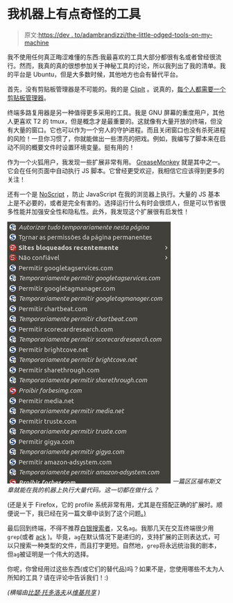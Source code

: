 # 我机器上有点奇怪的工具

> 原文:[https://dev . to/adambrandizzi/the-little-odged-tools-on-my-machine](https://dev.to/adambrandizzi/the-slightly-weird-tools-on-my-machine)

我不使用任何真正晦涩难懂的东西:我最喜欢的工具大部分都很有名或者曾经很流行。然而，我真的真的很想参加关于神秘工具的讨论，所以我列出了我的清单。我的平台是 Ubuntu，但是大多数时候，其他地方也会有替代平台。

首先，没有剪贴板管理器是不可能的。我的是 [ClipIt](https://github.com/CristianHenzel/ClipIt) 。说真的，[每个人都需要一个剪贴板管理器](https://blog.codinghorror.com/reinventing-the-clipboard/)。

终端多路复用器是另一种值得更多采用的工具。我是 GNU 屏幕的重度用户，其他人更喜欢 T2 的 tmux，但是概念才是最重要的。这就像有大量开放的终端，但没有大量的窗口。它也可以作为一个穷人的守护进程。而且关闭窗口也没有杀死进程的风险！一旦你习惯了，你就能做出一些漂亮的把戏。例如，我编写了脚本来在启动不同的概要文件时设置环境变量。挺有用的！

作为一个火狐用户，我发现一些扩展非常有用。 [GreaseMonkey](http://www.greasespot.net/) 就是其中之一。它会在任何页面中自动执行 JS 脚本。它曾经更受欢迎，我相信它应该得到更多的关注！

还有一个是 [NoScript](http://noscript.net/) ，防止 JavaScript 在我的浏览器上执行。大量的 JS 基本上是不必要的，或者是完全有害的。选择运行什么有时会很烦人，但是可以节省很多性能并加强安全性和隐私性。此外，我发现这个扩展很有启发性！

[![Apparently, a lot of companies have to run code on my computer to display the news.](img/a69b012c0c71ca11d4139d4e0840174c.png)](https://res.cloudinary.com/practicaldev/image/fetch/s--oxcs5NP8--/c_limit%2Cf_auto%2Cfl_progressive%2Cq_auto%2Cw_880/http://i.imgur.com/GyAt0HA.png) 
*一篇区区福布斯文章就能在我的机器上执行大量代码。这一切都在做什么？*

(还是关于 Firefox，它的 profile 系统非常有用，尤其是在搭配正确的扩展时。顺便说一下，我已经在另一篇文章中谈到了这个问题[。)](https://medium.com/@adambrandizzi/using-multiple-firefox-profiles-70fb22614b3#.yzqcdq1wx)

最后回到终端，不得不推荐[白银搜索者](http://geoff.greer.fm/ag/)，又名`ag`。我那几天在交互终端很少用`grep`(或者 [ack](https://beyondgrep.com/) )。毕竟，`ag`在默认情况下是递归的，支持扩展的正则表达式，可以只搜索一种类型的文件，而且打字更短。自然地，`grep`将永远统治我的剧本，但`ag`被证明是一个伟大的选择。

你呢，你曾经用过这些东西(或它们的替代品)吗？如果不是，您使用哪些不太为人所知的工具？请在评论中告诉我们！:)

*(横幅由[比瑟·托多洛夫](https://commons.wikimedia.org/wiki/User:Biso)从[维基共享](https://commons.wikimedia.org/wiki/File:Rusty_tools.JPG) )*